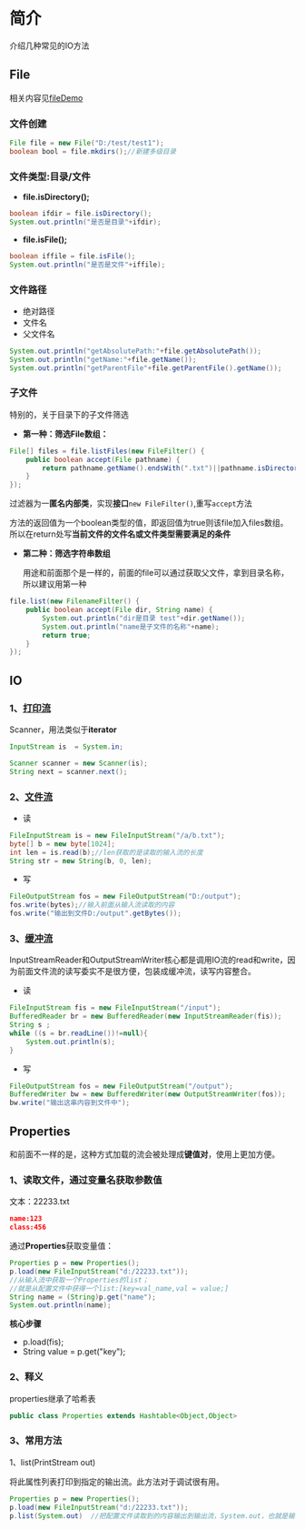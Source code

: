 # 简介

介绍几种常见的IO方法

## File

相关内容见[fileDemo]()

### 文件创建

```java
File file = new File("D:/test/test1");
boolean bool = file.mkdirs();//新建多级目录
```



### 文件类型:目录/文件

- **file.isDirectory();**

```java
boolean ifdir = file.isDirectory();
System.out.println("是否是目录"+ifdir);

```

- **file.isFile();**

```java
boolean iffile = file.isFile();
System.out.println("是否是文件"+iffile);
```





### 文件路径

- 绝对路径    
- 文件名    
- 父文件名

```java
System.out.println("getAbsolutePath:"+file.getAbsolutePath());
System.out.println("getName:"+file.getName());
System.out.println("getParentFile"+file.getParentFile().getName());
```



### 子文件

特别的，关于目录下的子文件筛选

- **第一种：筛选File数组：**

```java
File[] files = file.listFiles(new FileFilter() {
    public boolean accept(File pathname) {
        return pathname.getName().endsWith(".txt")||pathname.isDirectory();
    }
});
```

过滤器为一**匿名内部类**，实现**接口**`new FileFilter()`,重写`accept`方法

方法的返回值为一个boolean类型的值，即返回值为true则该file加入files数组。所以在return处写**当前文件的文件名或文件类型需要满足的条件**



- **第二种：筛选字符串数组**

  用途和前面那个是一样的，前面的file可以通过获取父文件，拿到目录名称，所以建议用第一种

```java
file.list(new FilenameFilter() {
    public boolean accept(File dir, String name) {
        System.out.println("dir是目录 test"+dir.getName());
        System.out.println("name是子文件的名称"+name);
        return true;
    }
});
```



## IO

### 1、[打印流]()

Scanner，用法类似于**iterator**

```java
InputStream is  = System.in;

Scanner scanner = new Scanner(is);
String next = scanner.next();
```



### 2、[文件流]()

- 读

```java
FileInputStream is = new FileInputStream("/a/b.txt");
byte[] b = new byte[1024];
int len = is.read(b);//len获取的是读取的输入流的长度
String str = new String(b, 0, len);
```

- 写

```java
FileOutputStream fos = new FileOutputStream("D:/output");
fos.write(bytes);//输入前面从输入流读取的内容
fos.write("输出到文件D:/output".getBytes());
```



### 3、[缓冲流]()

InputStreamReader和OutputStreamWriter核心都是调用IO流的read和write，因为前面文件流的读写委实不是很方便，包装成缓冲流，读写内容整合。

- 读

```java
FileInputStream fis = new FileInputStream("/input");
BufferedReader br = new BufferedReader(new InputStreamReader(fis));
String s ;
while ((s = br.readLine())!=null){
    System.out.println(s);
}
```

- 写

```java
FileOutputStream fos = new FileOutputStream("/output");
BufferedWriter bw = new BufferedWriter(new OutputStreamWriter(fos));
bw.write("输出这串内容到文件中");
```





## Properties

和前面不一样的是，这种方式加载的流会被处理成**键值对**，使用上更加方便。

### 1、读取文件，通过变量名获取参数值

文本：22233.txt

```json
name:123
class:456
```

通过**Properties**获取变量值：

```java
Properties p = new Properties();
p.load(new FileInputStream("d:/22233.txt"));
//从输入流中获取一个Properties的list；
//就是从配置文件中获得一个list:[key=val_name,val = value;]
String name = (String)p.get("name");
System.out.println(name);
```

**核心步骤**

- p.load(fis);
- String value = p.get("key");

### 2、释义

properties继承了哈希表

```java
public class Properties extends Hashtable<Object,Object>
```

### 3、常用方法

1、list(PrintStream out) 

将此属性列表打印到指定的输出流。此方法对于调试很有用。

```java
Properties p = new Properties();
p.load(new FileInputStream("d:/22233.txt"));
p.list(System.out)  //把配置文件读取到的内容输出到输出流，System.out，也就是输出到控制台
```

